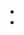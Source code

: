 - [](https://reflectoring.io/bean-validation-with-spring-boot/)
- [](https://spring-projects.ru/guides/validating-form-input/)
